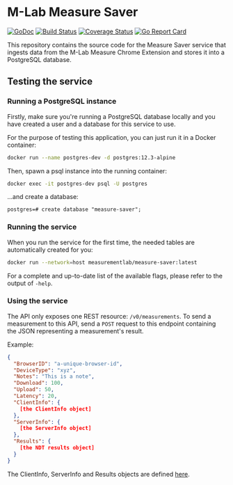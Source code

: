 # M-Lab Measure Saver

[![GoDoc](https://godoc.org/github.com/m-lab/measure-saver?status.svg)](https://godoc.org/github.com/m-lab/measure-saver) [![Build Status](https://travis-ci.com/m-lab/measure-saver.svg?branch=master)](https://travis-ci.org/m-lab/measure-saver) [![Coverage Status](https://coveralls.io/repos/github/m-lab/measure-saver/badge.svg?branch=master)](https://coveralls.io/github/m-lab/measure-saver?branch=master) [![Go Report Card](https://goreportcard.com/badge/github.com/m-lab/measure-saver)](https://goreportcard.com/report/github.com/m-lab/measure-saver)

This repository contains the source code for the Measure Saver service that
ingests data from the M-Lab Measure Chrome Extension and stores it into a
PostgreSQL database.

## Testing the service

### Running a PostgreSQL instance

Firstly, make sure you're running a PostgreSQL database locally and you have
created a user and a database for this service to use.

For the purpose of testing this application, you can just run it in a Docker
container:

```bash
docker run --name postgres-dev -d postgres:12.3-alpine
```

Then, spawn a psql instance into the running container:

```bash
docker exec -it postgres-dev psql -U postgres
```

...and create a database:

```text
postgres=# create database "measure-saver";
```

### Running the service

When you run the service for the first time, the needed tables are
automatically created for you:

```bash
docker run --network=host measurementlab/measure-saver:latest
```

For a complete and up-to-date list of the available flags, please refer to the
output of `-help`.

### Using the service

The API only exposes one REST resource: `/v0/measurements`. To send a
measurement to this API, send a `POST` request to this endpoint containing the
JSON representing a measurement's result.

Example:

```json
{
  "BrowserID": "a-unique-browser-id",
  "DeviceType": "xyz",
  "Notes": "This is a note",
  "Download": 100,
  "Upload": 50,
  "Latency": 20,
  "ClientInfo": {
    [the ClientInfo object]
  },
  "ServerInfo": {
    [the ServerInfo object]
  },
  "Results": {
    [the NDT results object]
  }
}
```

The ClientInfo, ServerInfo and Results objects are defined
[here](internal/model/measurement.go).
